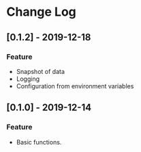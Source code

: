 # Change Log

## [0.1.2] - 2019-12-18

### Feature

- Snapshot of data
- Logging
- Configuration from environment variables

## [0.1.0] - 2019-12-14

### Feature

- Basic functions.
